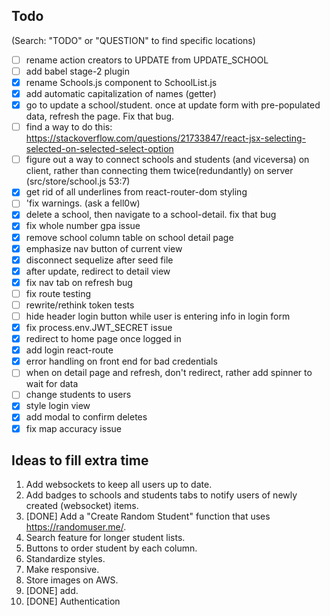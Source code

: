 ## Todo
(Search: "TODO" or "QUESTION" to find specific locations)
- [ ] rename action creators to UPDATE from UPDATE_SCHOOL
- [ ] add babel stage-2 plugin
- [x] rename Schools.js component to SchoolList.js
- [x] add automatic capitalization of names (getter)
- [x] go to update a school/student. once at update form with pre-populated data, refresh the page. Fix that bug.
- [ ] find a way to do this: https://stackoverflow.com/questions/21733847/react-jsx-selecting-selected-on-selected-select-option
- [ ] figure out a way to connect schools and students (and viceversa) on client, rather than connecting them twice(redundantly) on server (src/store/school.js 53:7)
- [x] get rid of all underlines from react-router-dom styling
- [ ] 'fix warnings. (ask a fell0w)
- [x] delete a school, then navigate to a school-detail. fix that bug 
- [x] fix whole number gpa issue
- [x] remove school column table on school detail page
- [x] emphasize nav button of current view
- [x] disconnect sequelize after seed file
- [x] after update, redirect to detail view
- [x] fix nav tab on refresh bug
- [ ] fix route testing
- [ ] rewrite/rethink token tests
- [ ] hide header login button while user is entering info in login form 
- [x] fix process.env.JWT_SECRET issue
- [x] redirect to home page once logged in
- [x] add login react-route
- [x] error handling on front end for bad credentials
- [ ] when on detail page and refresh, don't redirect, rather add spinner to wait for data
- [ ] change students to users
- [x] style login view
- [x] add modal to confirm deletes
- [x] fix map accuracy issue

## Ideas to fill extra time
1. Add websockets to keep all users up to date.
2. Add badges to schools and students tabs to notify users of newly created (websocket) items.
3. [DONE] Add a "Create Random Student" function that uses https://randomuser.me/.
4. Search feature for longer student lists.
5. Buttons to order student by each column.
6. Standardize styles.
7. Make responsive.
8. Store images on AWS.
9. [DONE] add.
10. [DONE] Authentication

